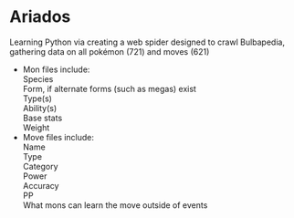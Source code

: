 # Ariados
Learning Python via creating a web spider designed to crawl Bulbapedia, gathering data on all pokémon (721) and moves (621)
- Mon files include:  
  Species  
  Form, if alternate forms (such as megas) exist  
  Type(s)  
  Ability(s)  
  Base stats  
  Weight  
- Move files include:  
  Name  
  Type  
  Category  
  Power  
  Accuracy  
  PP  
  What mons can learn the move outside of events
